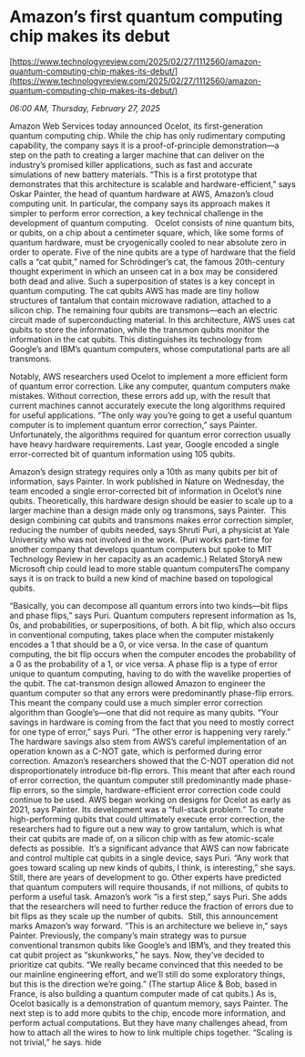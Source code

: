 # Amazon’s first quantum computing chip makes its debut

[https://www.technologyreview.com/2025/02/27/1112560/amazon-quantum-computing-chip-makes-its-debut/](https://www.technologyreview.com/2025/02/27/1112560/amazon-quantum-computing-chip-makes-its-debut/)

*06:00 AM, Thursday, February 27, 2025*

Amazon Web Services today announced Ocelot, its first-generation quantum computing chip. While the chip has only rudimentary computing capability, the company says it is a proof-of-principle demonstration—a step on the path to creating a larger machine that can deliver on the industry’s promised killer applications, such as fast and accurate simulations of new battery materials. “This is a first prototype that demonstrates that this architecture is scalable and hardware-efficient,” says Oskar Painter, the head of quantum hardware at AWS, Amazon’s cloud computing unit. In particular, the company says its approach makes it simpler to perform error correction, a key technical challenge in the development of quantum computing.    Ocelot consists of nine quantum bits, or qubits, on a chip about a centimeter square, which, like some forms of quantum hardware, must be cryogenically cooled to near absolute zero in order to operate. Five of the nine qubits are a type of hardware that the field calls a “cat qubit,” named for Schrödinger’s cat, the famous 20th-century thought experiment in which an unseen cat in a box may be considered both dead and alive. Such a superposition of states is a key concept in quantum computing. The cat qubits AWS has made are tiny hollow structures of tantalum that contain microwave radiation, attached to a silicon chip. The remaining four qubits are transmons—each an electric circuit made of superconducting material. In this architecture, AWS uses cat qubits to store the information, while the transmon qubits monitor the information in the cat qubits. This distinguishes its technology from Google’s and IBM’s quantum computers, whose computational parts are all transmons.

Notably, AWS researchers used Ocelot to implement a more efficient form of quantum error correction. Like any computer, quantum computers make mistakes. Without correction, these errors add up, with the result that current machines cannot accurately execute the long algorithms required for useful applications. “The only way you’re going to get a useful quantum computer is to implement quantum error correction,” says Painter. Unfortunately, the algorithms required for quantum error correction usually have heavy hardware requirements. Last year, Google encoded a single error-corrected bit of quantum information using 105 qubits.

Amazon’s design strategy requires only a 10th as many qubits per bit of information, says Painter. In work published in Nature on Wednesday, the team encoded a single error-corrected bit of information in Ocelot’s nine qubits. Theoretically, this hardware design should be easier to scale up to a larger machine than a design made only og transmons, says Painter.  This design combining cat qubits and transmons makes error correction simpler, reducing the number of qubits needed, says Shruti Puri, a physicist at Yale University who was not involved in the work. (Puri works part-time for another company that develops quantum computers but spoke to MIT Technology Review in her capacity as an academic.) Related StoryA new Microsoft chip could lead to more stable quantum computersThe company says it is on track to build a new kind of machine based on topological qubits.

“Basically, you can decompose all quantum errors into two kinds—bit flips and phase flips,” says Puri. Quantum computers represent information as 1s, 0s, and probabilities, or superpositions, of both. A bit flip, which also occurs in conventional computing, takes place when the computer mistakenly encodes a 1 that should be a 0, or vice versa. In the case of quantum computing, the bit flip occurs when the computer encodes the probability of a 0 as the probability of a 1, or vice versa. A phase flip is a type of error unique to quantum computing, having to do with the wavelike properties of the qubit. The cat-transmon design allowed Amazon to engineer the quantum computer so that any errors were predominantly phase-flip errors. This meant the company could use a much simpler error correction algorithm than Google’s—one that did not require as many qubits. “Your savings in hardware is coming from the fact that you need to mostly correct for one type of error,” says Puri. “The other error is happening very rarely.”  The hardware savings also stem from AWS’s careful implementation of an operation known as a C-NOT gate, which is performed during error correction. Amazon’s researchers showed that the C-NOT operation did not disproportionately introduce bit-flip errors. This meant that after each round of error correction, the quantum computer still predominantly made phase-flip errors, so the simple, hardware-efficient error correction code could continue to be used. AWS began working on designs for Ocelot as early as 2021, says Painter. Its development was a “full-stack problem.” To create high-performing qubits that could ultimately execute error correction, the researchers had to figure out a new way to grow tantalum, which is what their cat qubits are made of, on a silicon chip with as few atomic-scale defects as possible.  It’s a significant advance that AWS can now fabricate and control multiple cat qubits in a single device, says Puri. “Any work that goes toward scaling up new kinds of qubits, I think, is interesting,” she says. Still, there are years of development to go. Other experts have predicted that quantum computers will require thousands, if not millions, of qubits to perform a useful task. Amazon’s work “is a first step,” says Puri. She adds that the researchers will need to further reduce the fraction of errors due to bit flips as they scale up the number of qubits.  Still, this announcement marks Amazon’s way forward. “This is an architecture we believe in,” says Painter. Previously, the company’s main strategy was to pursue conventional transmon qubits like Google’s and IBM’s, and they treated this cat qubit project as “skunkworks,” he says. Now, they’ve decided to prioritize cat qubits. “We really became convinced that this needed to be our mainline engineering effort, and we’ll still do some exploratory things, but this is the direction we’re going.” (The startup Alice & Bob, based in France, is also building a quantum computer made of cat qubits.) As is, Ocelot basically is a demonstration of quantum memory, says Painter. The next step is to add more qubits to the chip, encode more information, and perform actual computations. But they have many challenges ahead, from how to attach all the wires to how to link multiple chips together. “Scaling is not trivial,” he says. hide

